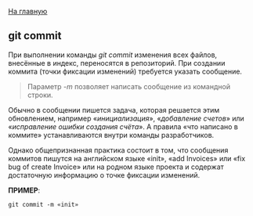 [<u>На главную</u>](./readme.md)

## **git commit**

При выполнении команды *git commit* изменения всех файлов, внесённые в индекс, переносятся в репозиторий. При создании коммита (точки фиксации изменений) требуется указать сообщение.

>Параметр *-m* позволяет написать сообщение из командной строки.

Обычно в сообщении пишется задача, которая решается этим обновлением, например «*инициализация*», «*добавление счетов*» или «*исправление ошибки создания счёта*». А правила «что написано в коммите» устанавливаются внутри команды разработчиков.

Однако общепризнанная практика состоит в том, что сообщения коммитов пишутся на английском языке «init», «add Invoices» или «fix bug of create Invoice» или на родном языке проекта и содержат достаточную информацию о точке фиксации изменений.

**ПРИМЕР**:

```
git commit -m «init»
```
